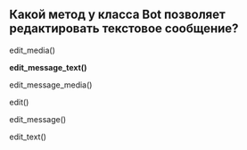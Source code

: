 ## Какой метод у класса Bot позволяет редактировать текстовое сообщение?


edit_media()

**edit_message_text()**

edit_message_media()

edit()

edit_message()

edit_text()